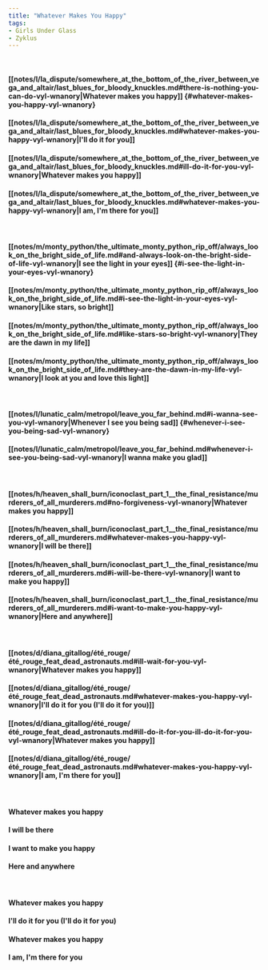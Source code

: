 ```yaml
---
title: "Whatever Makes You Happy"
tags:
- Girls Under Glass
- Zyklus
---
```

&nbsp;
#### [[notes/l/la_dispute/somewhere_at_the_bottom_of_the_river_between_vega_and_altair/last_blues_for_bloody_knuckles.md#there-is-nothing-you-can-do-vyl-wnanory|Whatever makes you happy]] {#whatever-makes-you-happy-vyl-wnanory}
#### [[notes/l/la_dispute/somewhere_at_the_bottom_of_the_river_between_vega_and_altair/last_blues_for_bloody_knuckles.md#whatever-makes-you-happy-vyl-wnanory|I'll do it for you]]
#### [[notes/l/la_dispute/somewhere_at_the_bottom_of_the_river_between_vega_and_altair/last_blues_for_bloody_knuckles.md#ill-do-it-for-you-vyl-wnanory|Whatever makes you happy]]
#### [[notes/l/la_dispute/somewhere_at_the_bottom_of_the_river_between_vega_and_altair/last_blues_for_bloody_knuckles.md#whatever-makes-you-happy-vyl-wnanory|I am, I'm there for you]]
&nbsp;
#### [[notes/m/monty_python/the_ultimate_monty_python_rip_off/always_look_on_the_bright_side_of_life.md#and-always-look-on-the-bright-side-of-life-vyl-wnanory|I see the light in your eyes]] {#i-see-the-light-in-your-eyes-vyl-wnanory}
#### [[notes/m/monty_python/the_ultimate_monty_python_rip_off/always_look_on_the_bright_side_of_life.md#i-see-the-light-in-your-eyes-vyl-wnanory|Like stars, so bright]]
#### [[notes/m/monty_python/the_ultimate_monty_python_rip_off/always_look_on_the_bright_side_of_life.md#like-stars-so-bright-vyl-wnanory|They are the dawn in my life]]
#### [[notes/m/monty_python/the_ultimate_monty_python_rip_off/always_look_on_the_bright_side_of_life.md#they-are-the-dawn-in-my-life-vyl-wnanory|I look at you and love this light]]
&nbsp;
#### [[notes/l/lunatic_calm/metropol/leave_you_far_behind.md#i-wanna-see-you-vyl-wnanory|Whenever I see you being sad]] {#whenever-i-see-you-being-sad-vyl-wnanory}
#### [[notes/l/lunatic_calm/metropol/leave_you_far_behind.md#whenever-i-see-you-being-sad-vyl-wnanory|I wanna make you glad]]
&nbsp;
#### [[notes/h/heaven_shall_burn/iconoclast_part_1__the_final_resistance/murderers_of_all_murderers.md#no-forgiveness-vyl-wnanory|Whatever makes you happy]]
#### [[notes/h/heaven_shall_burn/iconoclast_part_1__the_final_resistance/murderers_of_all_murderers.md#whatever-makes-you-happy-vyl-wnanory|I will be there]]
#### [[notes/h/heaven_shall_burn/iconoclast_part_1__the_final_resistance/murderers_of_all_murderers.md#i-will-be-there-vyl-wnanory|I want to make you happy]]
#### [[notes/h/heaven_shall_burn/iconoclast_part_1__the_final_resistance/murderers_of_all_murderers.md#i-want-to-make-you-happy-vyl-wnanory|Here and anywhere]]
&nbsp;
#### [[notes/d/diana_gitallog/été_rouge/été_rouge_feat_dead_astronauts.md#ill-wait-for-you-vyl-wnanory|Whatever makes you happy]]
#### [[notes/d/diana_gitallog/été_rouge/été_rouge_feat_dead_astronauts.md#whatever-makes-you-happy-vyl-wnanory|I'll do it for you (I'll do it for you)]]
#### [[notes/d/diana_gitallog/été_rouge/été_rouge_feat_dead_astronauts.md#ill-do-it-for-you-ill-do-it-for-you-vyl-wnanory|Whatever makes you happy]]
#### [[notes/d/diana_gitallog/été_rouge/été_rouge_feat_dead_astronauts.md#whatever-makes-you-happy-vyl-wnanory|I am, I'm there for you]]
&nbsp;
#### Whatever makes you happy
#### I will be there
#### I want to make you happy
#### Here and anywhere
&nbsp;
#### Whatever makes you happy
#### I'll do it for you (I'll do it for you)
#### Whatever makes you happy
#### I am, I'm there for you
